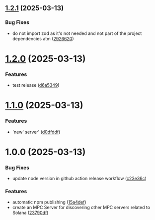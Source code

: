 ## [1.2.1](https://github.com/notorious-d-e-v/solana-mcp-explorer/compare/v1.2.0...v1.2.1) (2025-03-13)


### Bug Fixes

* do not import zod as it's not needed and not part of the project dependencies atm ([2926620](https://github.com/notorious-d-e-v/solana-mcp-explorer/commit/2926620651166a0d45d56ff25dd015ec22fe1b9a))

# [1.2.0](https://github.com/notorious-d-e-v/solana-mcp-explorer/compare/v1.1.0...v1.2.0) (2025-03-13)


### Features

* test release ([d6a5349](https://github.com/notorious-d-e-v/solana-mcp-explorer/commit/d6a5349f4217d34b8d77fc3a87f942eb1862c9cd))

# [1.1.0](https://github.com/notorious-d-e-v/solana-mcp-explorer/compare/v1.0.0...v1.1.0) (2025-03-13)


### Features

* 'new' server' ([d0dfddf](https://github.com/notorious-d-e-v/solana-mcp-explorer/commit/d0dfddf8020ac9ab625c0319bf427137e6e5365d))

# 1.0.0 (2025-03-13)


### Bug Fixes

* update node version in github action release workflow ([c23e36c](https://github.com/notorious-d-e-v/solana-mcp-explorer/commit/c23e36cf9eabc62934824c4b6e59c91a08c9904e))


### Features

* automatic npm publishing ([15a4def](https://github.com/notorious-d-e-v/solana-mcp-explorer/commit/15a4defb3b19a38ba3735b0ecf0def84ca7517c4))
* create an MPC Server for discovering other MPC servers related to Solana ([23790df](https://github.com/notorious-d-e-v/solana-mcp-explorer/commit/23790df8048b9eb828d7c20ac9e536548b650283))
